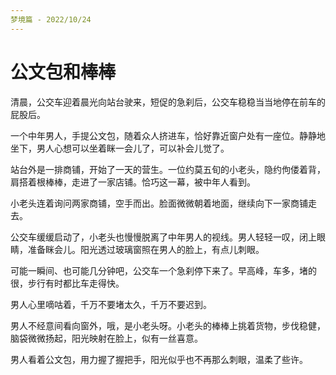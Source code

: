 ```yaml
---
梦境篇 - 2022/10/24
---
```


# 公文包和棒棒

清晨，公交车迎着晨光向站台驶来，短促的急刹后，公交车稳稳当当地停在前车的屁股后。

一个中年男人，手提公文包，随着众人挤进车，恰好靠近窗户处有一座位。静静地坐下，男人心想可以坐着眯一会儿了，可以补会儿觉了。

站台外是一排商铺，开始了一天的营生。一位约莫五旬的小老头，隐约佝偻着背，肩搭着根棒棒，走进了一家店铺。恰巧这一幕，被中年人看到。

小老头连着询问两家商铺，空手而出。脸面微微朝着地面，继续向下一家商铺走去。

公交车缓缓启动了，小老头也慢慢脱离了中年男人的视线。男人轻轻一叹，闭上眼睛，准备眯会儿。阳光透过玻璃窗照在男人的脸上，有点儿刺眼。

可能一瞬间、也可能几分钟吧，公交车一个急刹停下来了。早高峰，车多，堵的很，步行有时都比车走得快。

男人心里嘀咕着，千万不要堵太久，千万不要迟到。

男人不经意间看向窗外，哦，是小老头呀。小老头的棒棒上挑着货物，步伐稳健，脑袋微微扬起，阳光映射在脸上，似有一丝喜意。

男人看着公文包，用力握了握把手，阳光似乎也不再那么刺眼，温柔了些许。
